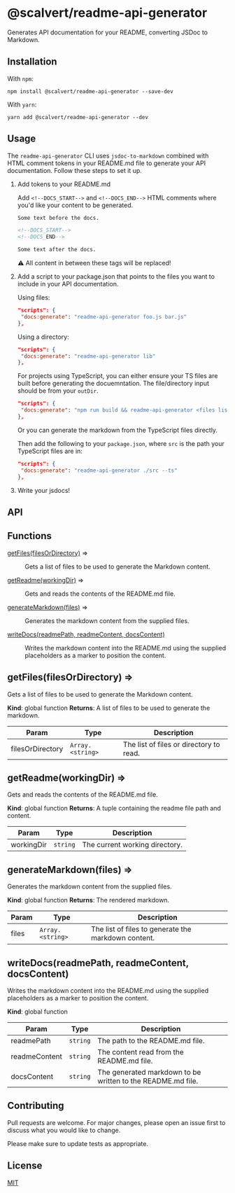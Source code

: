 # @scalvert/readme-api-generator

Generates API documentation for your README, converting JSDoc to Markdown.

## Installation

With `npm`:

```sh-session
npm install @scalvert/readme-api-generator --save-dev
```

With `yarn`:

```sh-session
yarn add @scalvert/readme-api-generator --dev
```

## Usage

The `readme-api-generator` CLI uses `jsdoc-to-markdown` combined with HTML comment tokens in your README.md file to generate your API documentation. Follow these steps to set it up.

1. Add tokens to your README.md

   Add `<!--DOCS_START-->` and `<!--DOCS_END-->` HTML comments where you'd like your content to be generated.

   ```markdown
   Some text before the docs.

   <!--DOCS_START-->
   <!--DOCS_END-->

   Some text after the docs.
   ```

   :warning: All content in between these tags will be replaced!

2. Add a script to your package.json that points to the files you want to include in your API documentation.

   Using files:

   ```json
   "scripts": {
    "docs:generate": "readme-api-generator foo.js bar.js"
   },
   ```

   Using a directory:

   ```json
   "scripts": {
    "docs:generate": "readme-api-generator lib"
   },
   ```

   For projects using TypeScript, you can either ensure your TS files are built before generating the docuemntation. The file/directory input should be from your `outDir`.

   ```json
   "scripts": {
    "docs:generate": "npm run build && readme-api-generator <files list or directory>"
   },
   ```

   Or you can generate the markdown from the TypeScript files directly.

   Then add the following to your `package.json`, where `src` is the path your TypeScript files are in:

   ```json
   "scripts": {
    "docs:generate": "readme-api-generator ./src --ts"
   },
   ```

3. Write your jsdocs!

## API

<!--CUSTOM_START-->
## Functions

<dl>
<dt><a href="#getFiles">getFiles(filesOrDirectory)</a> ⇒</dt>
<dd><p>Gets a list of files to be used to generate the Markdown content.</p>
</dd>
<dt><a href="#getReadme">getReadme(workingDir)</a> ⇒</dt>
<dd><p>Gets and reads the contents of the README.md file.</p>
</dd>
<dt><a href="#generateMarkdown">generateMarkdown(files)</a> ⇒</dt>
<dd><p>Generates the markdown content from the supplied files.</p>
</dd>
<dt><a href="#writeDocs">writeDocs(readmePath, readmeContent, docsContent)</a></dt>
<dd><p>Writes the markdown content into the README.md using the supplied placeholders as a marker to position the content.</p>
</dd>
</dl>

<a name="getFiles"></a>

## getFiles(filesOrDirectory) ⇒
Gets a list of files to be used to generate the Markdown content.

**Kind**: global function
**Returns**: A list of files to be used to generate the markdown.

| Param | Type | Description |
| --- | --- | --- |
| filesOrDirectory | <code>Array.&lt;string&gt;</code> | The list of files or directory to read. |

<a name="getReadme"></a>

## getReadme(workingDir) ⇒
Gets and reads the contents of the README.md file.

**Kind**: global function
**Returns**: A tuple containing the readme file path and content.

| Param | Type | Description |
| --- | --- | --- |
| workingDir | <code>string</code> | The current working directory. |

<a name="generateMarkdown"></a>

## generateMarkdown(files) ⇒
Generates the markdown content from the supplied files.

**Kind**: global function
**Returns**: The rendered markdown.

| Param | Type | Description |
| --- | --- | --- |
| files | <code>Array.&lt;string&gt;</code> | The list of files to generate the markdown content. |

<a name="writeDocs"></a>

## writeDocs(readmePath, readmeContent, docsContent)
Writes the markdown content into the README.md using the supplied placeholders as a marker to position the content.

**Kind**: global function

| Param | Type | Description |
| --- | --- | --- |
| readmePath | <code>string</code> | The path to the README.md file. |
| readmeContent | <code>string</code> | The content read from the README.md file. |
| docsContent | <code>string</code> | The generated markdown to be written to the README.md file. |


<!--CUSTOM_END-->

## Contributing

Pull requests are welcome. For major changes, please open an issue first to discuss what you would like to change.

Please make sure to update tests as appropriate.

## License

[MIT](https://choosealicense.com/licenses/mit/)

